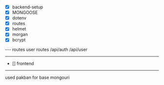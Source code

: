 - [x] backend-setup
- [x] MONGOOSE
- [x] dotenv
- [x] routes
- [x] helmet
- [x] morgan
- [x] bcrypt

--- routes
user routes
/api/auth
/api/user

---

- [] frontend

---

used pakban for base mongouri
